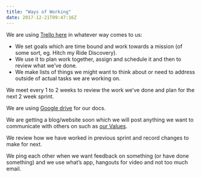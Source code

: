 ```yaml
---
title: "Ways of Working"
date: 2017-12-21T09:47:16Z
---
```


We are using [Trello here](https://trello.com/b/o8tbThEE/hitch-my-ride) in whatever way comes to us:

* We set goals which are time bound and work towards a mission (of some sort, eg. Hitch my Ride Discovery).
* We use it to plan work together, assign and schedule it and then to review what we’ve done.
* We make lists of things we might want to think about or need to address outside of actual tasks we are working on.

We meet every 1 to  2 weeks to review the work we’ve done and plan for the next 2 week sprint.

We are using [Google drive](https://drive.google.com/drive/u/1/folders/1HUt2s7WC4JF6WogM-DhZBT9X4k3g5g3z) for our docs.

We are getting a blog/website soon which we will post anything we want to communicate with others on such as [our Values](https://docs.google.com/document/d/1-mHOufy6pDNMs9RGbb9lE9cUyYuclwEw_fhTOnvyhiM/edit).

We review how we have worked in previous sprint and record changes to make for next.

We ping each other when we want feedback on something (or have done something) and we use what’s app, hangouts for video and not too much email.
